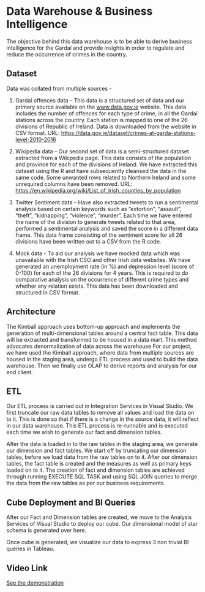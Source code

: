 # **Data Warehouse & Business Intelligence**
The objective behind this data warehouse is to be able to derive business intelligence for the Gardaí and provide insights
in order to regulate and reduce the occurrence of crimes in the country.

## **Dataset** 
Data was collated from multiple sources -
1. Gardaí offences data – This data is a structured set of data and our primary source available on the www.data.gov.ie website. 
This data includes the number of offences for each type of crime, in all the Gardaí stations across the country. 
Each station is mapped to one of the 26 divisions of Republic of Ireland. 
Data is downloaded from the website in CSV format. 
URL: https://data.gov.ie/dataset/crimes-at-garda-stations-level-2010-2016

2. Wikipedia data – Our second set of data is a semi-structured dataset extracted from a Wikipedia page. 
This data consists of the population and province for each of the divisions of Ireland. We have extracted this dataset using the R and have subsequently cleansed the data in the
same code. Some unwanted rows related to Northern Ireland and some unrequired columns have been removed. 
URL: https://en.wikipedia.org/wiki/List_of_Irish_counties_by_population

3. Twitter Sentiment data – Have also extracted tweets to run a sentimental analysis based on certain keywords such as “extortion”, “assault”, “theft”, “kidnapping”, “violence”, “murder”. 
Each time we have entered the name of the division to generate tweets related to that area, performed a sentimental analysis and saved the score in a different data frame. 
This data frame consisting of the sentiment score for all 26 divisions have been written out to a CSV from the R code.

4. Mock data - To aid our analysis we have mocked data which was unavailable with the Irish CSO and other Irish data websites. 
We have generated an unemployment rate (in %) and depression level (score of 0-100) for each of the 26 divisions for 4 years. 
This is required to do comparative analysis on the occurrence of different crime types and whether any relation exists. 
This data has been downloaded and structured in CSV format.

## **Architecture**
The Kimball approach uses bottom-up approach and implements the generation of multi-dimensional tables around a central fact table. 
This data will be extracted and transformed to be housed in a data mart. This method advocates denormalization of data across the warehouse
For our project, we have used the Kimball approach, where data from multiple sources are housed in the staging area, undergo ETL process and used to build the data warehouse. 
Then we finally use OLAP to derive reports and analysis for our end client.

## **ETL**
Our ETL process is carried out in Integration Services in Visual Studio. We first truncate our raw data tables to remove all values and load the data on to it. 
This is done so that if there is a change in the source data, it will reflect in our data warehouse. 
This ETL process is re-runnable and is executed each time we wish to generate our fact and dimension tables.

After the data is loaded in to the raw tables in the staging area, we generate our dimension and fact tables. 
We start off by truncating our dimension tables, before we load data from the raw tables on to it. 
After our dimension tables, the fact table is created and the measures as well as primary keys loaded on to it. 
The creation of fact and dimension tables are achieved through running EXECUTE SQL TASK and using SQL JOIN queries to merge the data from the raw tables as per our business requirements.

## **Cube Deployment and BI Queries**
After our Fact and Dimension tables are created, we move to the Analysis Services of Visual Studio to deploy our cube. 
Our dimensional model of star schema is generated over here. 

Once cube is generated, we visualize our data to express 3 non trivial BI queries in Tableau.

## **Video Link**
[See the demonstration](https://youtu.be/SISfGy7QiFc)
